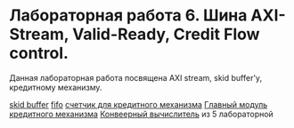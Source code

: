 # Лабораторная работа 6. Шина AXI-Stream, Valid-Ready, Credit Flow control.

Данная лабораторная работа посвящена AXI stream, skid buffer'у, кредитному механизму.

[skid buffer](./examples/skid_buffer.sv)
[fifo](./examples/fifo_ready_valid.sv)
[счетчик для кредитного механизма](./examples/credit_counter.sv)
[Главный модуль кредитного механизма](./examples/top_credit_pipelined.sv)
[Конвеерный вычислитель](../05.%20Pipelines%20and%20Systolic%20arrays/examples/03_pow5_pipelined_valid/pow5_pipelined_valid.sv) из 5 лабораторной
